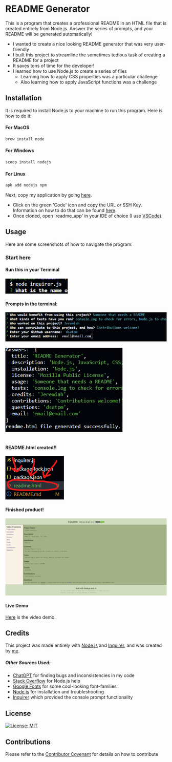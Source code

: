 # README Generator

This is a program that creates a professional README in an HTML file that is created entirely from Node.js. Answer the series of prompts, and your README will be generated automatically!

-   I wanted to create a nice looking README generator that was very user-friendly
-   I built this project to streamline the sometimes tedious task of creating a README for a project
-   It saves tons of time for the developer!
-   I learned how to use Node.js to create a series of files
    -   Learning how to apply CSS properties was a particular challenge
    -   Also learning how to apply JavaScript functions was a challenge

## Installation

It is required to install Node.js to your machine to run this program. Here is how to do it:

#### For MacOS

```bash
brew install node
```

#### For Windows

```bash
scoop install nodejs
```

#### For Linux

```bash
apk add nodejs npm
```

Next, copy my application by going [here](https://github.com/dsatpm/readme_app).

-   Click on the green 'Code' icon and copy the URL _or_ SSH Key. Information on how to do that can be found [here](https://docs.github.com/en/repositories/creating-and-managing-repositories/cloning-a-repository).
-   Once cloned, open 'readme_app' in your IDE of choice (I use [VSCode](https://code.visualstudio.com/)).

## Usage

Here are some screenshots of how to navigate the program:

### Start here
#### Run this in your Terminal
![demo](./assets/images/demo-ss1.png)

#### Prompts in the terminal:

![demo](./assets/images/demo-ss2.png)<br>
<br>
![demo](./assets/images/demo-ss3.png)<br>
<br>
#### README.html created!!
![demo](./assets/images/demo-ss4.png)

#### Finished product!
![demo](./assets/images/demo-ss5.png)

#### Live Demo
[Here](https://drive.google.com/file/d/1DgSio52Ks6uMFiYB8Tc56bQmKz0CbDDR/view?usp=drive_link) is the video demo.

## Credits

This project was made entirely with [Node.js](https://nodejs.org/en) and [Inquirer](https://www.npmjs.com/package/inquirer), and was created by [me](https://github.com/dsatpm).
##### Other Sources Used:

-   [ChatGPT](https://chat.openai.com/) for finding bugs and inconsistencies in my code
-   [Stack Overflow](https://stackoverflow.com/) for Node.js help
-   [Google Fonts](https://fonts.google.com/) for some cool-looking font-families
-   [Node.js](https://nodejs.org/en) for installation and troubleshooting
-   [Inquirer](https://www.npmjs.com/package/inquirer) which provided the console prompt functionality

## License

[![License: MIT](https://img.shields.io/badge/License-MIT-yellow.svg)](https://opensource.org/licenses/MIT)

## Contributions

Please refer to the [Contributor Covenant](https://www.contributor-covenant.org/) for details on how to contribute
